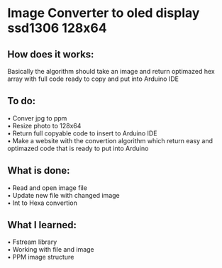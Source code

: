 # Image Converter to oled display ssd1306 128x64
## How does it works:
Basically the algorithm should take an image and return optimazed hex array with full code ready to copy and put into Arduino IDE
## To do:
• Conver jpg to ppm<br>
• Resize photo to 128x64<br>
• Return full copyable code to insert to Arduino IDE<br>
• Make a website with the convertion algorithm which return easy and optimazed code that is ready to put into Arduino
## What is done:
• Read and open image file<br>
• Update new file with changed image<br>
• Int to Hexa convertion<br>
## What I learned:
• Fstream library<br>
• Working with file and image<br>
• PPM image structure<br>
